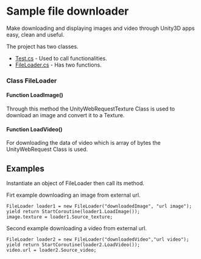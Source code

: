 # Sample file downloader

Make downloading and displaying images and video through Unity3D apps easy, clean and useful.

The project has two classes.
* [Test.cs](https://github.com/wissemkhayati/File-loader/blob/master/Assets/Scripts/Test.cs) - Used to call functionalities.
* [FileLoader.cs](https://github.com/wissemkhayati/File-loader/blob/master/Assets/Scripts/FileLoader.cs) - Has two functions.


### Class FileLoader

#### Function LoadImage()

Through this method the UnityWebRequestTexture Class is used to download an image and convert it to a Texture.


#### Function LoadVideo()

For downloading the data of video which is array of bytes the UnityWebRequest Class is used.


## Examples

Instantiate an object of FileLoader then call its method.

Firt example downloading an image from external url.

```
FileLoader loader1 = new FileLoader("downloadedImage", "url image");
yield return StartCoroutine(loader1.LoadImage());
image.texture = loader1.Source_texture;
```
Second example downloading a video from external url.

```
FileLoader loader2 = new FileLoader("downloadedVideo","url video");
yield return StartCoroutine(loader2.LoadVideo());
video.url = loader2.Source_video;
```
